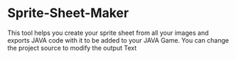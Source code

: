 # Sprite-Sheet-Maker

This tool helps you create your sprite sheet from all your images and exports JAVA code with it to be added to your JAVA Game.
You can change the project source to modify the output Text

